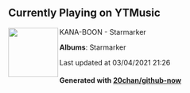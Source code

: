 ## Currently Playing on YTMusic

[<img align="left" width="100" src="https://lh3.googleusercontent.com/Ln58w0Oh_iDp7yOJdVjZrOYdw3_VMCzI-XIYRrNdFUPgtp5anPT1XrKxrMbzD2knKH77ILAS1HJplLvu">](https://music.youtube.com/watch?v=nEQ8QlV4-Ns)

KANA-BOON - Starmarker

**Albums**: Starmarker

Last updated at 03/04/2021 21:26

#### Generated with [20chan/github-now](https://github.com/20chan/github-now)


<!--
**20chan/20chan** is a ✨ _special_ ✨ repository because its `README.md` (this file) appears on your GitHub profile.

Here are some ideas to get you started:

- 🔭 I’m currently working on ...
- 🌱 I’m currently learning ...
- 👯 I’m looking to collaborate on ...
- 🤔 I’m looking for help with ...
- 💬 Ask me about ...
- 📫 How to reach me: ...
- 😄 Pronouns: ...
- ⚡ Fun fact: ...
-->
